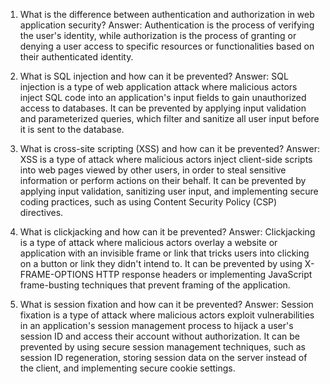 1. What is the difference between authentication and authorization in web application security?
Answer: Authentication is the process of verifying the user's identity, while authorization is the process of granting or denying a user access to specific resources or functionalities based on their authenticated identity.

2. What is SQL injection and how can it be prevented?
Answer: SQL injection is a type of web application attack where malicious actors inject SQL code into an application's input fields to gain unauthorized access to databases. It can be prevented by applying input validation and parameterized queries, which filter and sanitize all user input before it is sent to the database.

3. What is cross-site scripting (XSS) and how can it be prevented?
Answer: XSS is a type of attack where malicious actors inject client-side scripts into web pages viewed by other users, in order to steal sensitive information or perform actions on their behalf. It can be prevented by applying input validation, sanitizing user input, and implementing secure coding practices, such as using Content Security Policy (CSP) directives.

4. What is clickjacking and how can it be prevented?
Answer: Clickjacking is a type of attack where malicious actors overlay a website or application with an invisible frame or link that tricks users into clicking on a button or link they didn't intend to. It can be prevented by using X-FRAME-OPTIONS HTTP response headers or implementing JavaScript frame-busting techniques that prevent framing of the application.

5. What is session fixation and how can it be prevented?
Answer: Session fixation is a type of attack where malicious actors exploit vulnerabilities in an application's session management process to hijack a user's session ID and access their account without authorization. It can be prevented by using secure session management techniques, such as session ID regeneration, storing session data on the server instead of the client, and implementing secure cookie settings.